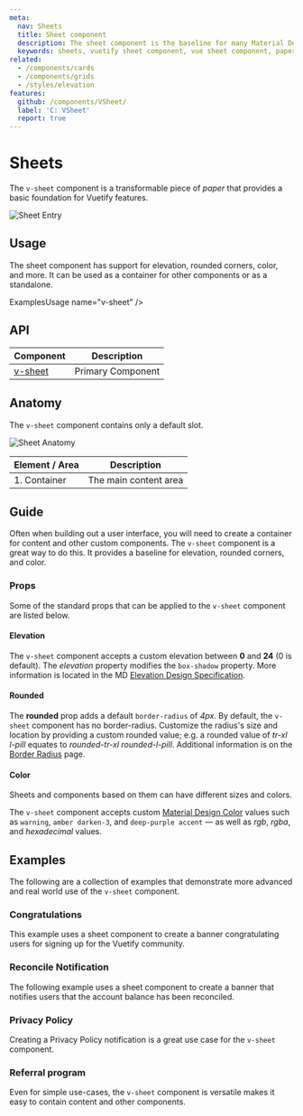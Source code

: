 ```yaml
---
meta:
  nav: Sheets
  title: Sheet component
  description: The sheet component is the baseline for many Material Design implementations used in Vuetify.
  keywords: sheets, vuetify sheet component, vue sheet component, paper, material design paper, material design sheets
related:
  - /components/cards
  - /components/grids
  - /styles/elevation
features:
  github: /components/VSheet/
  label: 'C: VSheet'
  report: true
---
```


# Sheets

The `v-sheet` component is a transformable piece of _paper_ that provides a basic foundation for Vuetify features.

![Sheet Entry](https://cdn.vuetifyjs.com/docs/images/components/v-sheet/v-sheet-entry.png)

<PageFeatures />

## Usage

The sheet component has support for elevation, rounded corners, color, and more. It can be used as a container for other components or as a standalone.

ExamplesUsage name="v-sheet" />

<PromotedEntry />

## API

| Component | Description |
| - | - |
| [v-sheet](/api/v-sheet/) | Primary Component |

<ApiInline hide-links />

## Anatomy

The `v-sheet` component contains only a default slot.

![Sheet Anatomy](https://cdn.vuetifyjs.com/docs/images/components/v-sheet/v-sheet-anatomy.png)

| Element / Area | Description |
| - | - |
| 1. Container | The main content area |

## Guide

Often when building out a user interface, you will need to create a container for content and other custom components. The `v-sheet` component is a great way to do this. It provides a baseline for elevation, rounded corners, and color.

### Props

Some of the standard props that can be applied to the `v-sheet` component are listed below.

#### Elevation

The `v-sheet` component accepts a custom elevation between **0** and **24** (0 is default). The _elevation_ property modifies the `box-shadow` property. More information is located in the MD [Elevation Design Specification](https://material.io/design/environment/elevation.html).

<ExamplesExample file="v-sheet/prop-elevation" />

#### Rounded

The **rounded** prop adds a default `border-radius` of _4px_. By default, the `v-sheet` component has no border-radius. Customize the radius's size and location by providing a custom rounded value; e.g. a rounded value of _tr-xl l-pill_ equates to _rounded-tr-xl rounded-l-pill_. Additional information is on the [Border Radius](/styles/border-radius/) page.

<ExamplesExample file="v-sheet/prop-rounded" />

#### Color

Sheets and components based on them can have different sizes and colors.

The `v-sheet` component accepts custom [Material Design Color](/styles/colors/) values such as `warning`, `amber darken-3`, and `deep-purple accent` — as well as _rgb_, _rgba_, and _hexadecimal_ values.

<ExamplesExample file="v-sheet/prop-color" />

## Examples

The following are a collection of examples that demonstrate more advanced and real world use of the `v-sheet` component.

### Congratulations

This example uses a sheet component to create a banner congratulating users for signing up for the Vuetify community.

<ExamplesExample file="v-sheet/misc-congratulations" />

### Reconcile Notification

The following example uses a sheet component to create a banner that notifies users that the account balance has been reconciled.

<ExamplesExample file="v-sheet/misc-reconcile" />

### Privacy Policy

Creating a Privacy Policy notification is a great use case for the `v-sheet` component.

<ExamplesExample file="v-sheet/misc-privacy-policy" />

### Referral program

Even for simple use-cases, the `v-sheet` component is versatile makes it easy to contain content and other components.

<ExamplesExample file="v-sheet/misc-referral-program" />
